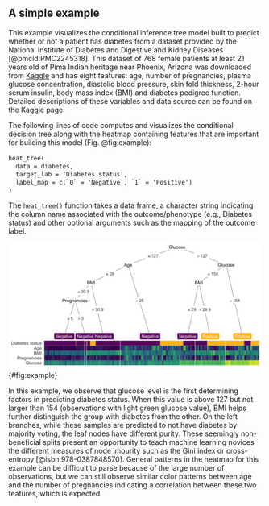 ## A simple example

This example visualizes the conditional inference tree model built to predict whether or not a patient has diabetes from a dataset provided by the National Institute of Diabetes and Digestive and Kidney Diseases [@pmcid:PMC2245318].
This dataset of 768 female patients at least 21 years old of Pima Indian heritage near Phoenix, Arizona was downloaded from [Kaggle](https://www.kaggle.com/uciml/pima-indians-diabetes-database) and has eight features: age, number of pregnancies, plasma glucose concentration, diastolic blood pressure, skin fold thickness, 2-hour serum insulin, body mass index (BMI) and diabetes pedigree function.
Detailed descriptions of these variables and data source can be found on the Kaggle page.

The following lines of code computes and visualizes the conditional decision tree along with the heatmap containing features that are important for building this model (Fig. @fig:example):

```
heat_tree(
  data = diabetes,
  target_lab = 'Diabetes status',
  label_map = c(`0` = 'Negative', `1` = 'Positive')
)
```

The `heat_tree()` function takes a data frame, a character string indicating the column name associated with the outcome/phenotype (e.g., Diabetes status) and other optional arguments such as the mapping of the outcome label. 

![A decision tree-heatmap for predicting whether an individual has diabetes.](images/diabetes.png){#fig:example}

In this example, we observe that glucose level is the first determining factors in predicting diabetes status.
When this value is above 127 but not larger than 154 (observations with light green glucose value), BMI helps further distinguish the group with diabetes from the other.
On the left branches, while these samples are predicted to not have diabetes by majority voting, the leaf nodes have different purity.
These seemingly non-beneficial splits present an opportunity to teach machine learning novices the different measures of node impurity such as the Gini index or cross-entropy [@isbn:978-0387848570].
General patterns in the heatmap for this example can be difficult to parse because of the large number of observations, but we can still observe similar color patterns between age and the number of pregnancies indicating a correlation between these two features, which is expected.